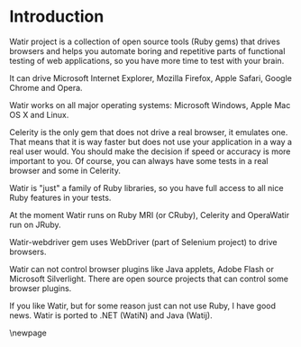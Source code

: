 # Introduction

Watir project is a collection of open source tools (Ruby gems) that drives browsers and helps you automate boring and repetitive parts of functional testing of web applications, so you have more time to test with your brain.

It can drive Microsoft Internet Explorer, Mozilla Firefox, Apple Safari, Google Chrome and Opera.

Watir works on all major operating systems: Microsoft Windows, Apple Mac OS X and Linux.

Celerity is the only gem that does not drive a real browser, it emulates one. That means that it is way faster but does not use your application in a way a real user would. You should make the decision if speed or accuracy is more important to you. Of course, you can always have some tests in a real browser and some in Celerity.

Watir is "just" a family of Ruby libraries, so you have full access to all nice Ruby features in your tests.

At the moment Watir runs on Ruby MRI (or CRuby), Celerity and OperaWatir run on JRuby.

Watir-webdriver gem uses WebDriver (part of Selenium project) to drive browsers.

Watir can not control browser plugins like Java applets, Adobe Flash or Microsoft Silverlight. There are open source projects that can control some browser plugins.

If you like Watir, but for some reason just can not use Ruby, I have good news. Watir is ported to .NET (WatiN) and Java (Watij).

\newpage

